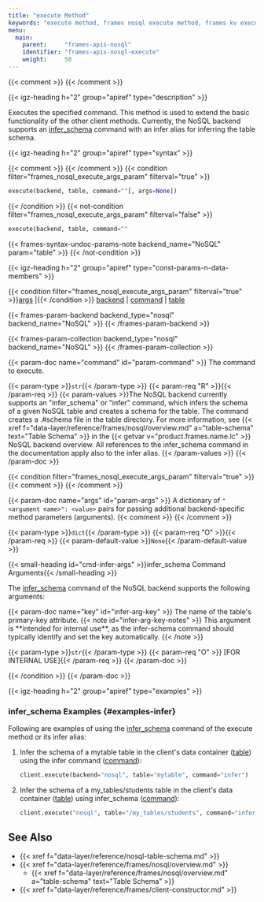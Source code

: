 ```yaml
---
title: "execute Method"
keywords: "execute method, frames nosql execute method, frames kv execute method, frames execute, frames nosql execute, frames kv execute, frames client execute, frames client nosql execute, frames client kv execute, frames execute reference, frames nosql execute reference, frames kv execute reference, frames nosql infer_schema, frames kv infer_schema, frames nosql infer, frames kv infer, frames infer_schema command, frames infer command, infer_schema command, infer command, frames nosql infer schema, frames infer schema, nosql infer schema, infer schema, infer table schema, args, backend, command, table, key"
menu:
  main:
    parent:     "frames-apis-nosql"
    identifier: "frames-apis-nosql-execute"
    weight:     50
---
```

{{< comment >}}<!-- [c-ext-ref-frames] [InfInfo] (sharonl) This page is
  referenced from the v3io/frames README file. -->
{{< /comment >}}

<!-- //////////////////////////////////////// -->
{{< igz-heading h="2" group="apiref" type="description" >}}

Executes the specified command.
This method is used to extend the basic functionality of the other client methods.
Currently, the NoSQL backend supports an [<cmd>infer_schema</cmd>](#cmd-infer) command with an <cmd>infer</cmd> alias for inferring the table schema.

<!-- //////////////////////////////////////// -->
{{< igz-heading h="2" group="apiref" type="syntax" >}}

{{< comment >}}<!-- [c-frames-nosql-execute-args-na] See the [IntInfo] for the
  commented-out `args` param doc. -->
{{< /comment >}}
{{< condition filter="frames_nosql_execute_args_param" filterval="true" >}}
```python
execute(backend, table, command=""[, args=None])
```
{{< /condition >}}
{{< not-condition filter="frames_nosql_execute_args_param" filterval="false" >}}
```python
execute(backend, table, command=""
```

{{< frames-syntax-undoc-params-note backend_name="NoSQL" param="table" >}}
{{< /not-condition >}}

<!-- //////////////////////////////////////// -->
{{< igz-heading h="2" group="apiref" type="const-params-n-data-members" >}}

{{< condition filter="frames_nosql_execute_args_param" filterval="true" >}}[<paramname>args</paramname>](#param-args) |{{< /condition >}}
[<paramname>backend</paramname>](#param-backend) |
[<paramname>command</paramname>](#param-command) |
[<paramname>table</paramname>](#param-table)

<dl>
  <!-- backend -->
  {{< frames-param-backend backend_type="nosql" backend_name="NoSQL" >}}
  {{< /frames-param-backend >}}

  <!-- table -->
  {{< frames-param-collection backend_type="nosql" backend_name="NoSQL" >}}
  {{< /frames-param-collection >}}

  <!-- command -->
  {{< param-doc name="command" id="param-command" >}}
  The command to execute.

  {{< param-type >}}`str`{{< /param-type >}}
  {{< param-req "R" >}}{{< /param-req >}}
  {{< param-values >}}The NoSQL backend currently supports an <cmd-b id="cmd-infer">&quot;infer_schema&quot;</cmd-b> or <cmd-b>&quot;infer&quot;</cmd-b> command, which infers the schema of a given NoSQL table and creates a schema for the table.
    The command creates a <file>.#schema</file> file in the table directory.
    For more information, see {{< xref f="data-layer/reference/frames/nosql/overview.md" a="table-schema" text="Table Schema" >}} in the {{< getvar v="product.frames.name.lc" >}} NoSQL backend overview.
    All references to the <cmd>infer_schema</cmd> command in the documentation apply also to the <cmd>infer</cmd> alias.
  {{< /param-values >}}
  {{< /param-doc >}}

{{< condition filter="frames_nosql_execute_args_param" filterval="true" >}}
{{< comment >}}<!-- [c-frames-nosql-execute-args-na] [IntInfo] (sharonl)
  (20.5.20) I removed the documentation of the `key` argument, which was
  previously documented for internal use (see the commented-out v2.5 doc
  below). As this was the only documented `args` argument (dictionary key), I
  also removed the documentation of the `args` parameter. See the uses of the
  `frames_nosql_execute_args_param` filter (currently undefined) in this file.
  We documented this argument for v2.5 because users might need to use it to
  bypass Bug IG-12619 - `infer_schema` command doesn't set the schema key isn't
  set to the name of table's primary-key attribute, as expected, and
  consequently the table can't be read with Spark or Presto - which was
  documented as a KI in the v2.5.0 RNs
  (#ki-frames-kv-infer-schema-wo-key-param), including the option of setting
  `key` to bypass this. The bug was fixed and closed in v2.8.0 and the RNs KI
  was replaced with a fix note in the v2.8.0 RNs.
  Note that as this is a dictionary key, it's not part of the method prototype
  and isn't mentioned in the embedded help or in the Frames GitHub README,
  therefore we can ignore it in the documentation now that users have no reason
  to use it (and we don't want them to). -->
{{< /comment >}}
  <!-- args -->
  {{< param-doc name="args" id="param-args" >}}
A dictionary of `"<argument name>": <value>` pairs for passing additional backend-specific method parameters (arguments).
  {{< comment >}}<!-- [ci-li-param-xxx-shcds-in-nested-param-doc] Align the
    `param-doc` content with the start of the line to avoid extra space around
    the last li `param-xxx` bullet in the last nested `param-doc`. -->
  {{< /comment >}}

{{< param-type >}}`dict`{{< /param-type >}}
{{< param-req "O" >}}{{< /param-req >}}
{{< param-default-value >}}`None`{{< /param-default-value >}}

<!-- *************** -->
{{< small-heading id="cmd-infer-args" >}}infer_schema Command Arguments{{< /small-heading >}}

The [<cmd>infer_schema</cmd>](#cmd-infer) command of the NoSQL backend supports the following arguments:

<dl>
<!-- key -->
{{< param-doc name="key" id="infer-arg-key" >}}
The name of the table's primary-key attribute.
{{< note id="infer-arg-key-notes" >}}
This argument is **intended for internal use**, as the infer-schema command should typically identify and set the key automatically.
{{< /note >}}

{{< param-type >}}`str`{{< /param-type >}}
{{< param-req "O" >}} [FOR INTERNAL USE]{{< /param-req >}}
{{< /param-doc >}}
</dl>
{{< /condition >}}
  {{< /param-doc >}}
</dl>

<!-- //////////////////////////////////////// -->
{{< igz-heading h="2" group="apiref" type="examples" >}}

<!-- ---------------------------------------- -->
### infer_schema Examples {#examples-infer}

Following are examples of using the [<cmd>infer_schema</cmd>](#cmd-infer) command of the <func>execute</func> method or its <cmd>infer</cmd> alias:

1. <a id="infer-example-basic"></a>Infer the schema of a <path>mytable</path> table in the client's data container ([<paramname>table</paramname>](#param-table)) using the <cmd>infer</cmd> command ([<paramname>command</paramname>](#param-command)):
    ```python
    client.execute(backend="nosql", table="mytable", command="infer")
    ```

2. <a id="infer-example-basic-infer_schema"></a>Infer the schema of a <path>my_tables/students</path> table in the client's data container ([<paramname>table</paramname>](#param-table)) using <cmd>infer_schema</cmd> ([<paramname>command</paramname>](#param-command)):
    ```python
    client.execute("nosql", table="/my_tables/students", command="infer_schema")
    ```

<!-- //////////////////////////////////////// -->
## See Also

- {{< xref f="data-layer/reference/nosql-table-schema.md" >}}
- {{< xref f="data-layer/reference/frames/nosql/overview.md" >}}
    - {{< xref f="data-layer/reference/frames/nosql/overview.md" a="table-schema" text="Table Schema" >}}
- {{< xref f="data-layer/reference/frames/client-constructor.md" >}}

